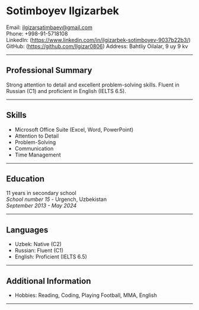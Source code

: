 # Sotimboyev Ilgizarbek

Email: ilgizarsatimbaev@gmail.com  
Phone: +998-91-5718108  
LinkedIn: (https://www.linkedin.com/in/ilgizarbek-sotimboyev-9037b22b3/) 
GitHub: (https://github.com/Ilgizar0806) 
Address: Bahtliy Oilalar, 9 uy 9 kv  

---

## Professional Summary

Strong attention to detail and excellent problem-solving skills. Fluent in Russian (C1) and proficient in English (IELTS 6.5).

---


## Skills

- Microsoft Office Suite (Excel, Word, PowerPoint)
- Attention to Detail
- Problem-Solving
- Communication
- Time Management

---

## Education

11 years in secondary school   
*School number 15* - Urgench, Uzbekistan  
*September 2013 - May 2024*

---

## Languages

- Uzbek: Native (C2)
- Russian: Fluent (C1)
- English: Proficient (IELTS 6.5)

---

## Additional Information

- Hobbies: Reading, Coding, Playing Football, MMA, English

---
